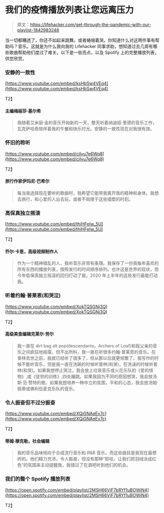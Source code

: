# 我们的疫情播放列表让您远离压力

> 原文：<https://lifehacker.com/get-through-the-pandemic-with-our-playlist-1842983248>

当一切都糟透了，你还不如起来跳舞。或者蜷缩着哭。你知道什么对这两件事有帮助吗？音乐。这就是为什么我向我的 Lifehacker 同事求助，想知道过去几周有哪些歌曲帮助他们度过了难关。以下是一些亮点，以及 Spotify 上的完整播放列表，供您欣赏。



### 安静的一致性

[https://www.youtube.com/embed/ksHbSw4VEq4](https://www.youtube.com/embed/ksHbSw4VEq4)

T2】

#### **主编梅丽莎·基尔希**

> 我随着艾米丽·金的音乐开始新的一天，整天听着纳迪娅·里德的音乐工作，瓦克萨哈奇陪伴着我的午餐和快乐时光。安静的一致性现在对我很有效。

### 怀旧的聆听

[https://www.youtube.com/embed/cjIvu7e6Wq8](https://www.youtube.com/embed/cjIvu7e6Wq8)

T2】

#### **旅行作家伊玛尼·巴希尔**

> 每当我选择现在要听的歌曲时，我希望它能带我离开我的精神和身体。我想去旅行，和心爱的人出去玩，或者不局限于这些墙壁的时刻。

### 高保真独立摇滚

[https://www.youtube.com/embed/thiHFeIw_5U](https://www.youtube.com/embed/thiHFeIw_5U)

T2】

#### **乔尔·卡恩，高级视频制作人**

> 作为一个精神错乱的人，我听音乐非常有条理。我保存了一份我每年喜欢的所有东西的播放列表，按照发行的时间顺序排列。也许这是世界的现状，但今年低保真独立摇滚的回归打动了我，2020 年上半年的这些发行最能打动我。

### 听着约翰·普莱恩(和哭泣)

[https://www.youtube.com/embed/XokTQSGNj3Q](https://www.youtube.com/embed/XokTQSGNj3Q)

T2】

#### **高级美食编辑克莱尔·劳尔**

> 我一直在 dirt bag alt pop(descendants，Archers of Loaf)和我父亲的音乐之间疯狂地摇摆，但不出所料，我一直在听很多约翰·普莱恩的音乐。在普林去世之前，我就已经听了很多了，但从那以后就更频繁了。我写作的时候不能听音乐，但是我一直在洗碗的时候听普林(和哭)，在洗澡的时候听普林(和哭)。如果我想停止哭泣，我会放上垃圾音乐或火花乐队的《爱的怪物》,或《徒劳的训练》,四处蹦跳。如果我因为不同的原因想哭，我会放汤斯·范·赞特的歌。如果我想培养一种中立的氛围，平和的心态，我会放汤姆·佩蒂或佛利伍麦克乐队的音乐。

### 令人振奋但不过分振奋

[https://www.youtube.com/embed/XQiGNAeEv7c](https://www.youtube.com/embed/XQiGNAeEv7c)

T2】

#### **蒂姆·穆克勒，社会编辑**

> 我的音乐品味倾向于合成流行音乐和 R&B 音乐，而这些曲目是我现在最想听的。他们精力充沛，令人振奋，但没有那种“耶哈，让我们把羽绒涂成红色”的氛围来主动提醒我，我错过了在酒吧听到他们的机会。

### 我们的整个 Spotify 播放列表

[https://open.spotify.com/embed/playlist/2MSH66VjF7bRYf1uBOWiN4](https://open.spotify.com/embed/playlist/2MSH66VjF7bRYf1uBOWiN4)

T2】